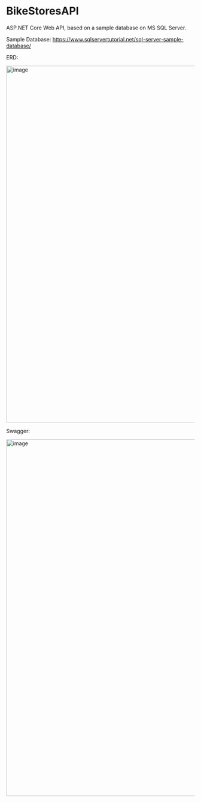 # BikeStoresAPI
 ASP.NET Core Web API, based on a sample database on MS SQL Server.

Sample Database:
https://www.sqlservertutorial.net/sql-server-sample-database/

ERD:

<img width="950" alt="image" src="https://github.com/menghsinchen/BikeStoresAPI/assets/102609505/f6249ee7-5d84-4ff1-8b87-26387fd42d93">

Swagger:

<img width="950" alt="image" src="https://github.com/menghsinchen/BikeStoresAPI/assets/102609505/f574b6fb-eb14-47f2-924e-acd3f7fd60f2">
